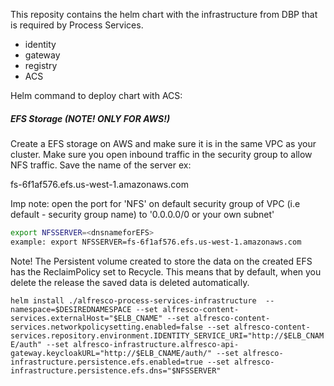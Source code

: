 This reposity contains the helm chart with the infrastructure from DBP that is required by Process Services.
- identity
- gateway
- registry
- ACS


Helm command to deploy chart with ACS:

##### EFS Storage (NOTE! ONLY FOR AWS!)
Create a EFS storage on AWS and make sure it is in the same VPC as your cluster. Make sure you open inbound traffic in the security group to allow NFS traffic. Save the name of the server ex:

fs-6f1af576.efs.us-west-1.amazonaws.com

Imp note: open the port for 'NFS' on default security group of VPC (i.e default - security group name) to '0.0.0.0/0 or your own subnet' 
```bash
export NFSSERVER=<dnsnameforEFS>
example: export NFSSERVER=fs-6f1af576.efs.us-west-1.amazonaws.com
```
Note! The Persistent volume created to store the data on the created EFS has the ReclaimPolicy set to Recycle. This means that by default, when you delete the release the saved data is deleted automatically.



```helm install ./alfresco-process-services-infrastructure  --namespace=$DESIREDNAMESPACE --set alfresco-content-services.externalHost="$ELB_CNAME" --set alfresco-content-services.networkpolicysetting.enabled=false --set alfresco-content-services.repository.environment.IDENTITY_SERVICE_URI="http://$ELB_CNAME/auth" --set alfresco-infrastructure.alfresco-api-gateway.keycloakURL="http://$ELB_CNAME/auth/" --set alfresco-infrastructure.persistence.efs.enabled=true --set alfresco-infrastructure.persistence.efs.dns="$NFSSERVER"```